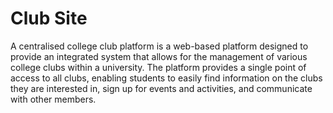 # Club Site

A centralised college club platform is a web-based platform designed to provide an integrated system that allows for the management of various college clubs within a university. The platform provides a single point of access to all clubs, enabling students to easily find information on the clubs they are interested in, sign up for events and activities, and communicate with other members.

